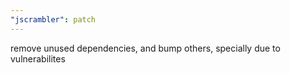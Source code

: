 ```yaml
---
"jscrambler": patch
---
```


remove unused dependencies, and bump others, specially due to vulnerabilites
